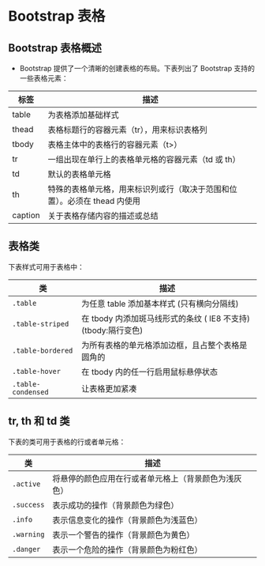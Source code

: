 # Bootstrap 表格
## Bootstrap 表格概述
 - Bootstrap 提供了一个清晰的创建表格的布局。下表列出了 Bootstrap 支持的一些表格元素：

|标签|描述|
|---|---|
|table|为表格添加基础样式|
|thead|表格标题行的容器元素（tr），用来标识表格列|
|tbody|表格主体中的表格行的容器元素（t>）|
|tr|一组出现在单行上的表格单元格的容器元素（td 或 th）|
|td|默认的表格单元格|
|th|特殊的表格单元格，用来标识列或行（取决于范围和位置）。必须在 thead 内使用|
|caption|关于表格存储内容的描述或总结|

## 表格类
下表样式可用于表格中：

|类|描述|
|---|---|
|`.table`|为任意 table 添加基本样式 (只有横向分隔线)|
|`.table-striped`|在 tbody 内添加斑马线形式的条纹 ( IE8 不支持)<br/>(tbody:隔行变色)|
|`.table-bordered`|为所有表格的单元格添加边框，且占整个表格是圆角的|
|`.table-hover`|在 tbody 内的任一行启用鼠标悬停状态|
|`.table-condensed`|让表格更加紧凑|

## tr, th 和 td 类
下表的类可用于表格的行或者单元格：

|类|描述|
|---|---|
|`.active`|将悬停的颜色应用在行或者单元格上（背景颜色为浅灰色）|
|`.success`|表示成功的操作（背景颜色为绿色）|
|`.info`|表示信息变化的操作（背景颜色为浅蓝色）|
|`.warning`|表示一个警告的操作（背景颜色为黄色）|
|`.danger`|表示一个危险的操作（背景颜色为粉红色）|